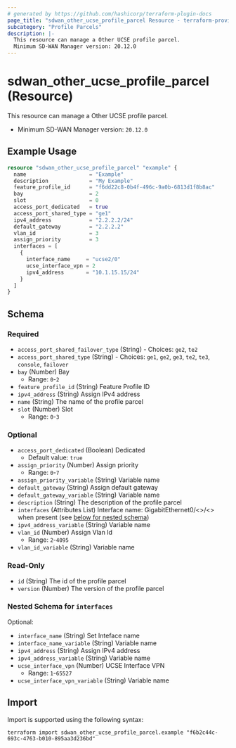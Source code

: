 ```yaml
---
# generated by https://github.com/hashicorp/terraform-plugin-docs
page_title: "sdwan_other_ucse_profile_parcel Resource - terraform-provider-sdwan"
subcategory: "Profile Parcels"
description: |-
  This resource can manage a Other UCSE profile parcel.
  Minimum SD-WAN Manager version: 20.12.0
---
```


# sdwan_other_ucse_profile_parcel (Resource)

This resource can manage a Other UCSE profile parcel.
  - Minimum SD-WAN Manager version: `20.12.0`

## Example Usage

```terraform
resource "sdwan_other_ucse_profile_parcel" "example" {
  name                    = "Example"
  description             = "My Example"
  feature_profile_id      = "f6dd22c8-0b4f-496c-9a0b-6813d1f8b8ac"
  bay                     = 2
  slot                    = 0
  access_port_dedicated   = true
  access_port_shared_type = "ge1"
  ipv4_address            = "2.2.2.2/24"
  default_gateway         = "2.2.2.2"
  vlan_id                 = 3
  assign_priority         = 3
  interfaces = [
    {
      interface_name     = "ucse2/0"
      ucse_interface_vpn = 2
      ipv4_address       = "10.1.15.15/24"
    }
  ]
}
```

<!-- schema generated by tfplugindocs -->
## Schema

### Required

- `access_port_shared_failover_type` (String) - Choices: `ge2`, `te2`
- `access_port_shared_type` (String) - Choices: `ge1`, `ge2`, `ge3`, `te2`, `te3`, `console`, `failover`
- `bay` (Number) Bay
  - Range: `0`-`2`
- `feature_profile_id` (String) Feature Profile ID
- `ipv4_address` (String) Assign IPv4 address
- `name` (String) The name of the profile parcel
- `slot` (Number) Slot
  - Range: `0`-`3`

### Optional

- `access_port_dedicated` (Boolean) Dedicated
  - Default value: `true`
- `assign_priority` (Number) Assign priority
  - Range: `0`-`7`
- `assign_priority_variable` (String) Variable name
- `default_gateway` (String) Assign default gateway
- `default_gateway_variable` (String) Variable name
- `description` (String) The description of the profile parcel
- `interfaces` (Attributes List) Interface name: GigabitEthernet0/<>/<> when present (see [below for nested schema](#nestedatt--interfaces))
- `ipv4_address_variable` (String) Variable name
- `vlan_id` (Number) Assign Vlan Id
  - Range: `2`-`4095`
- `vlan_id_variable` (String) Variable name

### Read-Only

- `id` (String) The id of the profile parcel
- `version` (Number) The version of the profile parcel

<a id="nestedatt--interfaces"></a>
### Nested Schema for `interfaces`

Optional:

- `interface_name` (String) Set Inteface name
- `interface_name_variable` (String) Variable name
- `ipv4_address` (String) Assign IPv4 address
- `ipv4_address_variable` (String) Variable name
- `ucse_interface_vpn` (Number) UCSE Interface VPN
  - Range: `1`-`65527`
- `ucse_interface_vpn_variable` (String) Variable name

## Import

Import is supported using the following syntax:

```shell
terraform import sdwan_other_ucse_profile_parcel.example "f6b2c44c-693c-4763-b010-895aa3d236bd"
```
